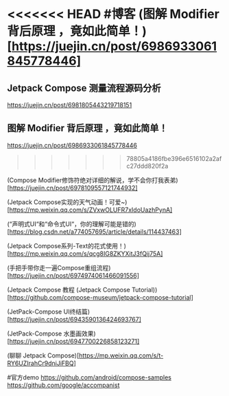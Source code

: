 <<<<<<< HEAD
#博客
(图解 Modifier 背后原理 ，竟如此简单！)[https://juejin.cn/post/6986933061845778446]
=======
## Jetpack Compose 测量流程源码分析
https://juejin.cn/post/6981805443219718151

## 图解 Modifier 背后原理 ，竟如此简单！
https://juejin.cn/post/6986933061845778446
>>>>>>> 78805a4186fbe396e6516102a2afc27ddd820f2a

(Compose Modifier修饰符绝对详细的解说，学不会你打我表弟)[https://juejin.cn/post/6978109557121744932]

(Jetpack Compose实现的天气动画！可爱~)[https://mp.weixin.qq.com/s/ZVxwOLUFR7xIdoUazhPynA]

(“声明式UI“和“命令式UI“，你的理解可能是错的)[https://blog.csdn.net/a774057695/article/details/114437463]

(Jetpack Compose系列-Text的花式使用！)[https://mp.weixin.qq.com/s/qcg8IG8ZKYXitJ3fQij75A]

(手把手带你走一遍Compose重组流程)[https://juejin.cn/post/6974974061466091556]

(Jetpack Compose 教程 (Jetpack Compose Tutorial))[https://github.com/compose-museum/jetpack-compose-tutorial]

(JetPack-Compose UI终结篇)[https://juejin.cn/post/6943590136424693767]

(JetPack-Compose 水墨画效果)[https://juejin.cn/post/6947700226858123271]

(聊聊 Jetpack Compose)[https://mp.weixin.qq.com/s/t-RY6UZIrahCr9dniJiFBQ]

#官方demo
https://github.com/android/compose-samples
https://github.com/google/accompanist


